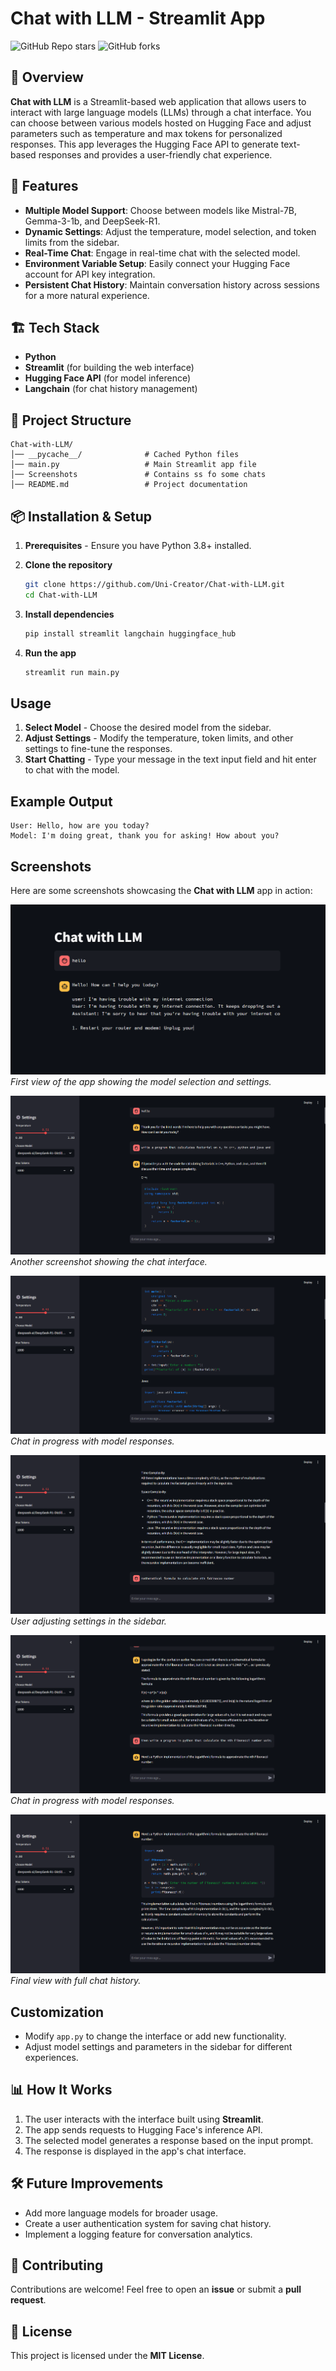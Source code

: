 # Chat with LLM - Streamlit App

![GitHub Repo stars](https://img.shields.io/github/stars/Uni-Creator/Chat-with-LLM?style=social)  ![GitHub forks](https://img.shields.io/github/forks/Uni-Creator/Chat-with-LLM?style=social)

## 📌 Overview
**Chat with LLM** is a Streamlit-based web application that allows users to interact with large language models (LLMs) through a chat interface. You can choose between various models hosted on Hugging Face and adjust parameters such as temperature and max tokens for personalized responses. This app leverages the Hugging Face API to generate text-based responses and provides a user-friendly chat experience.

## 🚀 Features
- **Multiple Model Support**: Choose between models like Mistral-7B, Gemma-3-1b, and DeepSeek-R1.
- **Dynamic Settings**: Adjust the temperature, model selection, and token limits from the sidebar.
- **Real-Time Chat**: Engage in real-time chat with the selected model.
- **Environment Variable Setup**: Easily connect your Hugging Face account for API key integration.
- **Persistent Chat History**: Maintain conversation history across sessions for a more natural experience.


## 🏗️ Tech Stack
- **Python**
- **Streamlit** (for building the web interface)
- **Hugging Face API** (for model inference)
- **Langchain** (for chat history management)

## 📂 Project Structure
```
Chat-with-LLM/
│── __pycache__/              # Cached Python files
│── main.py                   # Main Streamlit app file
│── Screenshots               # Contains ss fo some chats
│── README.md                 # Project documentation
```

## 📦 Installation & Setup
1. **Prerequisites** - Ensure you have Python 3.8+ installed.

2. **Clone the repository**
   ```sh
   git clone https://github.com/Uni-Creator/Chat-with-LLM.git
   cd Chat-with-LLM
   ```
3. **Install dependencies**
   ```sh
   pip install streamlit langchain huggingface_hub
   ```

4. **Run the app**
   ```sh
   streamlit run main.py
   ```


## Usage
1. **Select Model** - Choose the desired model from the sidebar.
2. **Adjust Settings** - Modify the temperature, token limits, and other settings to fine-tune the responses.
3. **Start Chatting** - Type your message in the text input field and hit enter to chat with the model.

## Example Output
```
User: Hello, how are you today?
Model: I'm doing great, thank you for asking! How about you?
```

## Screenshots
Here are some screenshots showcasing the **Chat with LLM** app in action:

![Screenshot 1](screenshots/1.png)
*First view of the app showing the model selection and settings.*

![Screenshot 2](screenshots/2.png)
*Another screenshot showing the chat interface.*

![Screenshot 3](screenshots/3.png)
*Chat in progress with model responses.*

![Screenshot 4](screenshots/4.png)
*User adjusting settings in the sidebar.*

![Screenshot 5](screenshots/5.png)
*Chat in progress with model responses.*

![Screenshot 6](screenshots/6.png)
*Final view with full chat history.*

## Customization
- Modify `app.py` to change the interface or add new functionality.
- Adjust model settings and parameters in the sidebar for different experiences.

## 📊 How It Works
1. The user interacts with the interface built using **Streamlit**.
2. The app sends requests to Hugging Face's inference API.
3. The selected model generates a response based on the input prompt.
4. The response is displayed in the app's chat interface.

## 🛠️ Future Improvements
- Add more language models for broader usage.
- Create a user authentication system for saving chat history.
- Implement a logging feature for conversation analytics.

## 🤝 Contributing
Contributions are welcome! Feel free to open an **issue** or submit a **pull request**.

## 📄 License
This project is licensed under the **MIT License**.




